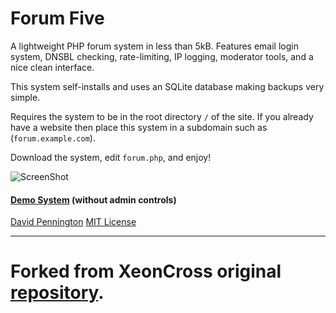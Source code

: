 # Forum Five

A lightweight PHP forum system in less than 5kB. Features email login system, DNSBL checking, rate-limiting, IP logging, moderator tools, and a nice clean interface.

This system self-installs and uses an SQLite database making backups very simple.

Requires the system to be in the root directory `/` of the site. If you already have a website then place this system in a subdomain such as (`forum.example.com`).

Download the system, edit `forum.php`, and enjoy!

![ScreenShot](http://i.imgur.com/jMxc8.png)

#### [Demo System](http://talk.davidpennington.me/) (without admin controls)

[David Pennington](http://davidpennington.me)
[MIT License](http://david.mit-license.org/)

* * *

# Forked from XeonCross original [repository](https://github.com/Xeoncross/forumfive).
